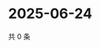 # 2025-06-24

共 0 条

<!-- BEGIN ZHIHUQUESTIONS -->
<!-- 最后更新时间 Tue Jun 24 2025 11:44:00 GMT+0800 (China Standard Time) -->

<!-- END ZHIHUQUESTIONS -->
